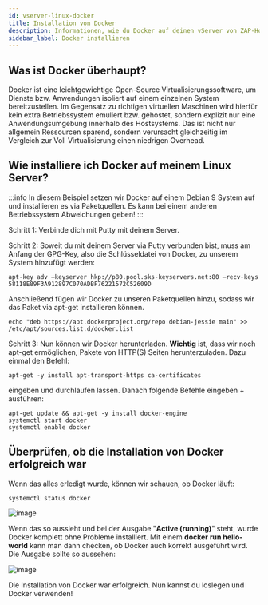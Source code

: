 ```yaml
---
id: vserver-linux-docker
title: Installation von Docker
description: Informationen, wie du Docker auf deinen vServer von ZAP-Hosting installieren kannst - ZAP-Hosting.com Dokumentation
sidebar_label: Docker installieren
---
```


## Was ist Docker überhaupt?

Docker ist eine leichtgewichtige Open-Source Virtualisierungssoftware, um Dienste bzw. Anwendungen isoliert auf einem einzelnen System bereitzustellen. Im Gegensatz zu richtigen virtuellen Maschinen wird hierfür kein extra Betriebssystem emuliert bzw. gehostet, sondern explizit nur eine Anwendungsumgebung innerhalb des Hostsystems. Das ist nicht nur allgemein Ressourcen sparend, sondern verursacht gleichzeitig im Vergleich zur Voll Virtualisierung einen niedrigen Overhead.

## Wie installiere ich Docker auf meinem Linux Server?

:::info
In diesem Beispiel setzen wir Docker auf einem Debian 9 System auf und installieren es via Paketquellen. Es kann bei einem anderen Betriebssystem Abweichungen geben!
:::

Schritt 1: Verbinde dich mit Putty mit deinem Server.

Schritt 2: Soweit du mit deinem Server via Putty verbunden bist, muss am Anfang der GPG-Key, also die Schlüsseldatei von Docker, zu unserem System hinzufügt werden:
```
apt-key adv –keyserver hkp://p80.pool.sks-keyservers.net:80 –recv-keys 58118E89F3A912897C070ADBF76221572C52609D
```

Anschließend fügen wir Docker zu unseren Paketquellen hinzu, sodass wir das Paket via apt-get installieren können.
```
echo "deb https://apt.dockerproject.org/repo debian-jessie main" >> /etc/apt/sources.list.d/docker.list 
```

Schritt 3: Nun können wir Docker herunterladen. 
**Wichtig** ist, dass wir noch apt-get ermöglichen, Pakete von HTTP(S) Seiten herunterzuladen. 
Dazu einmal den Befehl: 
```
apt-get -y install apt-transport-https ca-certificates 
```
eingeben und durchlaufen lassen. Danach folgende Befehle eingeben + ausführen: 
```
apt-get update && apt-get -y install docker-engine
systemctl start docker
systemctl enable docker
```

## Überprüfen, ob die Installation von Docker erfolgreich war

Wenn das alles erledigt wurde, können wir schauen, ob Docker läuft: 
```
systemctl status docker 
```


![image](https://user-images.githubusercontent.com/13604413/172061231-1bbde11c-85b9-47a7-9f88-44e31144d1c8.png)


Wenn das so aussieht und bei der Ausgabe "**Active (running)**" steht, wurde Docker komplett ohne Probleme installiert. 
Mit einem **docker run hello-world** kann man dann checken, ob Docker auch korrekt ausgeführt wird.
Die Ausgabe sollte so aussehen:

![image](https://user-images.githubusercontent.com/13604413/172061244-6834dae0-f14a-43ad-85d6-b5bf74ea89f8.png)


Die Installation von Docker war erfolgreich. Nun kannst du loslegen und Docker verwenden!
